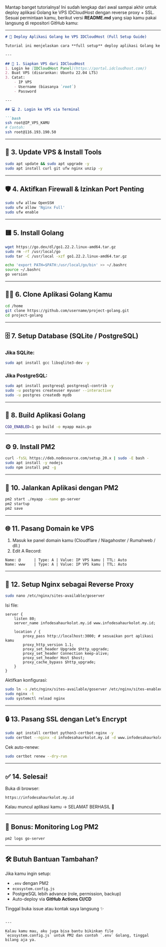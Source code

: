 Mantap banget tutorialnya! Ini sudah lengkap dari awal sampai akhir untuk deploy aplikasi Golang ke VPS IDCloudHost dengan reverse proxy + SSL. Sesuai permintaan kamu, berikut versi **README.md** yang siap kamu pakai langsung di repositori GitHub kamu:

---

```markdown
# 🚀 Deploy Aplikasi Golang ke VPS IDCloudHost (Full Setup Guide)

Tutorial ini menjelaskan cara **full setup** deploy aplikasi Golang ke VPS IDCloudHost lengkap dengan domain, reverse proxy, dan HTTPS.

---

## 🧱 1. Siapkan VPS dari IDCloudHost
1. Login ke [IDCloudHost Panel](https://portal.idcloudhost.com/)
2. Buat VPS (disarankan: Ubuntu 22.04 LTS)
3. Catat:
    - IP VPS
    - Username (biasanya `root`)
    - Password

---

## 💻 2. Login ke VPS via Terminal

```bash
ssh root@IP_VPS_KAMU
# Contoh:
ssh root@116.193.190.50
```

---

## 🔧 3. Update VPS & Install Tools

```bash
sudo apt update && sudo apt upgrade -y
sudo apt install curl git ufw nginx unzip -y
```

---

## 🛡️ 4. Aktifkan Firewall & Izinkan Port Penting

```bash
sudo ufw allow OpenSSH
sudo ufw allow 'Nginx Full'
sudo ufw enable
```

---

## 🟨 5. Install Golang

```bash
wget https://go.dev/dl/go1.22.2.linux-amd64.tar.gz
sudo rm -rf /usr/local/go
sudo tar -C /usr/local -xzf go1.22.2.linux-amd64.tar.gz

echo 'export PATH=$PATH:/usr/local/go/bin' >> ~/.bashrc
source ~/.bashrc
go version
```

---

## 🧑‍💻 6. Clone Aplikasi Golang Kamu

```bash
cd /home
git clone https://github.com/username/project-golang.git
cd project-golang
```

---

## 🗄️ 7. Setup Database (SQLite / PostgreSQL)

### Jika SQLite:

```bash
sudo apt install gcc libsqlite3-dev -y
```

### Jika PostgreSQL:

```bash
sudo apt install postgresql postgresql-contrib -y
sudo -u postgres createuser myuser --interactive
sudo -u postgres createdb mydb
```

---

## 🔨 8. Build Aplikasi Golang

```bash
CGO_ENABLED=1 go build -o myapp main.go
```

---

## ⚙️ 9. Install PM2

```bash
curl -fsSL https://deb.nodesource.com/setup_20.x | sudo -E bash -
sudo apt install -y nodejs
sudo npm install pm2 -g
```

---

## 🚦 10. Jalankan Aplikasi dengan PM2

```bash
pm2 start ./myapp --name go-server
pm2 startup
pm2 save
```

---

## 🌐 11. Pasang Domain ke VPS

1. Masuk ke panel domain kamu (Cloudflare / Niagahoster / Rumahweb / dll.)
2. Edit A Record:

```
Name: @      | Type: A | Value: IP VPS kamu | TTL: Auto
Name: www    | Type: A | Value: IP VPS kamu | TTL: Auto
```

---

## 🔧 12. Setup Nginx sebagai Reverse Proxy

```bash
sudo nano /etc/nginx/sites-available/goserver
```

Isi file:

```nginx
server {
    listen 80;
    server_name infodesahaurkolot.my.id www.infodesahaurkolot.my.id;

    location / {
        proxy_pass http://localhost:3000; # sesuaikan port aplikasi kamu
        proxy_http_version 1.1;
        proxy_set_header Upgrade $http_upgrade;
        proxy_set_header Connection keep-alive;
        proxy_set_header Host $host;
        proxy_cache_bypass $http_upgrade;
    }
}
```

Aktifkan konfigurasi:

```bash
sudo ln -s /etc/nginx/sites-available/goserver /etc/nginx/sites-enabled/
sudo nginx -t
sudo systemctl reload nginx
```

---

## 🔒 13. Pasang SSL dengan Let’s Encrypt

```bash
sudo apt install certbot python3-certbot-nginx -y
sudo certbot --nginx -d infodesahaurkolot.my.id -d www.infodesahaurkolot.my.id
```

Cek auto-renew:

```bash
sudo certbot renew --dry-run
```

---

## ✅ 14. Selesai!

Buka di browser:

```
https://infodesahaurkolot.my.id
```

Kalau muncul aplikasi kamu → SELAMAT BERHASIL 🎉

---

## 🎁 Bonus: Monitoring Log PM2

```bash
pm2 logs go-server
```

---

## 🛠️ Butuh Bantuan Tambahan?

Jika kamu ingin setup:

- `.env` dengan PM2
- `ecosystem.config.js`
- PostgreSQL lebih advance (role, permission, backup)
- Auto-deploy via **GitHub Actions CI/CD**

Tinggal buka issue atau kontak saya langsung ✨
```

---

Kalau kamu mau, aku juga bisa bantu bikinkan file `ecosystem.config.js` untuk PM2 dan contoh `.env` Golang, tinggal bilang aja ya.